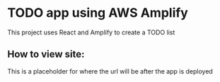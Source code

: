 # TODO app using AWS Amplify

This project uses React and Amplify to create a TODO list

## How to view site:

This is a placeholder for where the url will be after the app is deployed
